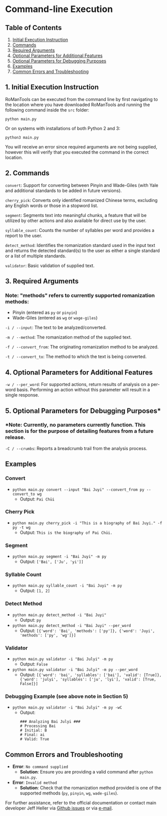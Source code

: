 # Command-line Execution

## Table of Contents

1. [Initial Execution Instruction](#1-initial-execution-instruction)
2. [Commands](#2-commands)
3. [Required Arguments](#3-required-arguments)
4. [Optional Parameters for Additional Features](#4-optional-parameters-for-additional-features)
5. [Optional Parameters for Debugging Purposes](#5-optional-parameters-for-debugging-purposes)
6. [Examples](#examples)
7. [Common Errors and Troubleshooting](#common-errors-and-troubleshooting)

## 1. Initial Execution Instruction

RoManTools can be executed from the command line by first navigating to the location where you have downloaded RoManTools and running the following command inside the `src` folder:

`python main.py`

Or on systems with installations of both Python 2 and 3:

`python3 main.py`

You will receive an error since required arguments are not being supplied, however this will verify that you executed the command in the correct location.

## 2. Commands

`convert`: Support for converting between Pinyin and Wade-Giles (with Yale and additional standards to be added in future versions).

`cherry_pick`: Converts only identified romanized Chinese terms, excluding any English words or those in a stopword list.

`segment`: Segments text into meaningful chunks, a feature that will be utilized by other actions and also available for direct use by the user.

`syllable_count`: Counts the number of syllables per word and provides a report to the user.

`detect_method`: Identifies the romanization standard used in the input text and returns the detected standard(s) to the user as either a single standard or a list of multiple standards.

`validator`: Basic validation of supplied text.

## 3. Required Arguments

### Note: "methods" refers to currently supported romanization methods:

- Pinyin (entered as `py` or `pinyin`)
- Wade-Giles (entered as `wg` or `wage-giles`)

`-i / --input`: The text to be analyzed/converted.

`-m / --method`: The romanization method of the supplied text.

`-f / --convert_from`: The originating romanization method to be analyzed.

`-t / --convert_to`: The method to which the text is being converted.

## 4. Optional Parameters for Additional Features

`-w / --per_word`: For supported actions, return results of analysis on a per-word basis. Performing an action without this parameter will result in a single response.

## 5. Optional Parameters for Debugging Purposes*

### *Note: Currently, no parameters currently function. This section is for the purpose of detailing features from a future release.

`-C / --crumbs`: Reports a breadcrumb trail from the analysis process.

## Examples

### Convert

- `python main.py convert --input "Bai Juyi" --convert_from py --convert_to wg`
  - Output: `Pai Chüi`

### Cherry Pick

- `python main.py cherry_pick -i "This is a biography of Bai Juyi." -f py -t wg`
  - Output: `This is the biography of Pai Chüi.`

### Segment

- `python main.py segment -i "Bai Juyi" -m py`
  - Output: `['Bai', ['Ju', 'yi']]`

### Syllable Count

- `python main.py syllable_count -i "Bai Juyi" -m py`
  - Output: `[1, 2]`

### Detect Method

- `python main.py detect_method -i "Bai Juyi"`
  - Output: `py`
- `python main.py detect_method -i "Bai Juyi" --per_word`
  - Output: `[{'word': 'Bai', 'methods': ['py']}, {'word': 'Juyi', 'methods': ['py', 'wg']}]`

### Validator

- `python main.py validator -i "Bai Julyi" -m py`
  - Output: `False`
- `python main.py validator -i "Bai Julyi" -m py --per_word`
  - Output: `[{'word': 'bai', 'syllables': ['bai'], 'valid': [True]}, {'word': 'julyi', 'syllables': ['ju', 'lyi'], 'valid': [True, False]}]`

### Debugging Example (see above note in Section 5)

- `python main.py validator -i "Bai Julyi" -m py -wC`
  - Output:
    ```
    ### Analyzing Bai Julyi ###
    # Processing Bai
    # Initial: B
    # Final: ai
    # Valid: True
    ```

## Common Errors and Troubleshooting

- **Error**: `No command supplied`
  - **Solution**: Ensure you are providing a valid command after `python main.py`.
- **Error**: `Invalid method`
  - **Solution**: Check that the romanization method provided is one of the supported methods (`py`, `pinyin`, `wg`, `wade-giles`).

For further assistance, refer to the official documentation or contact main developer Jeff Heller via [Github issues](https://github.com/JHGFD82/RoManTools/issues) or via [e-mail](mailto:jh43@princeton.edu).
